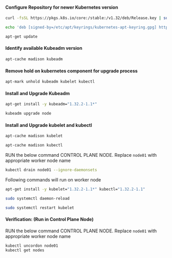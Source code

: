 #### Configure Repository for newer Kubernetes version
```sh
curl -fsSL https://pkgs.k8s.io/core:/stable:/v1.32/deb/Release.key | sudo gpg --dearmor -o /etc/apt/keyrings/kubernetes-apt-keyring.gpg

echo 'deb [signed-by=/etc/apt/keyrings/kubernetes-apt-keyring.gpg] https://pkgs.k8s.io/core:/stable:/v1.32/deb/ /' | sudo tee /etc/apt/sources.list.d/kubernetes.list

apt-get update
```
#### Identify available Kubeadm version
```sh
apt-cache madison kubeadm
```
#### Remove hold on kubernetes component for upgrade process
```sh
apt-mark unhold kubeadm kubelet kubectl
```

#### Install and Upgrade Kubeadm
```sh
apt-get install -y kubeadm="1.32.2-1.1*"

kubeadm upgrade node
```


#### Install and Upgrade kubelet and kubectl
```sh
apt-cache madison kubelet

apt-cache madison kubectl
```
RUN the below command CONTROL PLANE NODE. Replace `node01` with appropriate worker node name
```sh
kubectl drain node01 --ignore-daemonsets
```
Following commands will run on worker node 
```sh
apt-get install -y kubelet="1.32.2-1.1*" kubectl="1.32.2-1.1"

sudo systemctl daemon-reload

sudo systemctl restart kubelet
```

#### Verification: (Run in Control Plane Node)

RUN the below command CONTROL PLANE NODE. Replace `node01` with appropriate worker node name
```sh
kubectl uncordon node01 
kubectl get nodes
```
